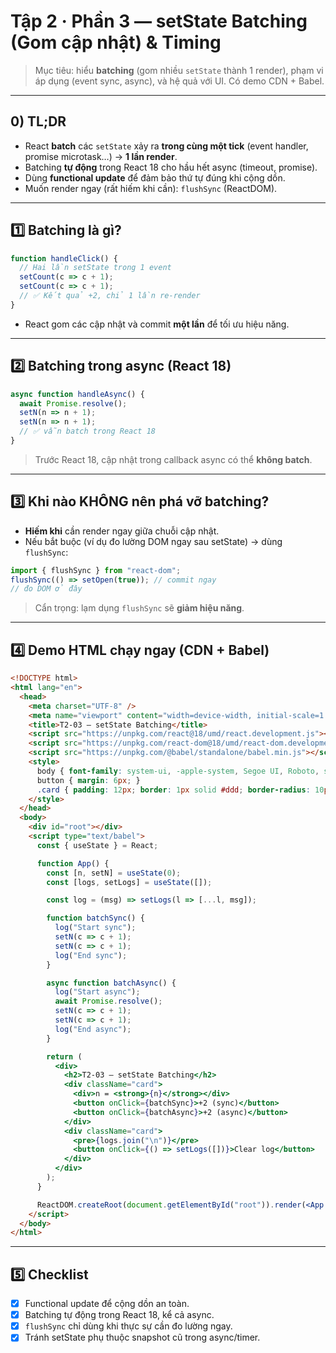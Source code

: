 # Tập 2 · Phần 3 — setState Batching (Gom cập nhật) & Timing

> Mục tiêu: hiểu **batching** (gom nhiều `setState` thành 1 render), phạm vi áp dụng (event sync, async), và hệ quả với UI. Có demo CDN + Babel.

---

## 0) TL;DR
- React **batch** các `setState` xảy ra **trong cùng một tick** (event handler, promise microtask…) → **1 lần render**.  
- Batching **tự động** trong React 18 cho hầu hết async (timeout, promise).  
- Dùng **functional update** để đảm bảo thứ tự đúng khi cộng dồn.  
- Muốn render ngay (rất hiếm khi cần): `flushSync` (ReactDOM).

---

## 1️⃣ Batching là gì?

```jsx
function handleClick() {
  // Hai lần setState trong 1 event
  setCount(c => c + 1);
  setCount(c => c + 1);
  // ✅ Kết quả +2, chỉ 1 lần re-render
}
```

- React gom các cập nhật và commit **một lần** để tối ưu hiệu năng.

---

## 2️⃣ Batching trong async (React 18)

```jsx
async function handleAsync() {
  await Promise.resolve();
  setN(n => n + 1);
  setN(n => n + 1);
  // ✅ vẫn batch trong React 18
}
```

> Trước React 18, cập nhật trong callback async có thể **không batch**.

---

## 3️⃣ Khi nào KHÔNG nên phá vỡ batching?

- **Hiếm khi** cần render ngay giữa chuỗi cập nhật.  
- Nếu bắt buộc (ví dụ đo lường DOM ngay sau setState) → dùng `flushSync`:

```jsx
import { flushSync } from "react-dom";
flushSync(() => setOpen(true)); // commit ngay
// đo DOM ở đây
```

> Cẩn trọng: lạm dụng `flushSync` sẽ **giảm hiệu năng**.

---

## 4️⃣ Demo HTML chạy ngay (CDN + Babel)

```html
<!DOCTYPE html>
<html lang="en">
  <head>
    <meta charset="UTF-8" />
    <meta name="viewport" content="width=device-width, initial-scale=1.0" />
    <title>T2-03 — setState Batching</title>
    <script src="https://unpkg.com/react@18/umd/react.development.js"></script>
    <script src="https://unpkg.com/react-dom@18/umd/react-dom.development.js"></script>
    <script src="https://unpkg.com/@babel/standalone/babel.min.js"></script>
    <style>
      body { font-family: system-ui, -apple-system, Segoe UI, Roboto, sans-serif; padding: 20px; }
      button { margin: 6px; }
      .card { padding: 12px; border: 1px solid #ddd; border-radius: 10px; margin-bottom: 12px; }
    </style>
  </head>
  <body>
    <div id="root"></div>
    <script type="text/babel">
      const { useState } = React;

      function App() {
        const [n, setN] = useState(0);
        const [logs, setLogs] = useState([]);

        const log = (msg) => setLogs(l => [...l, msg]);

        function batchSync() {
          log("Start sync");
          setN(c => c + 1);
          setN(c => c + 1);
          log("End sync");
        }

        async function batchAsync() {
          log("Start async");
          await Promise.resolve();
          setN(c => c + 1);
          setN(c => c + 1);
          log("End async");
        }

        return (
          <div>
            <h2>T2-03 — setState Batching</h2>
            <div className="card">
              <div>n = <strong>{n}</strong></div>
              <button onClick={batchSync}>+2 (sync)</button>
              <button onClick={batchAsync}>+2 (async)</button>
            </div>
            <div className="card">
              <pre>{logs.join("\n")}</pre>
              <button onClick={() => setLogs([])}>Clear log</button>
            </div>
          </div>
        );
      }

      ReactDOM.createRoot(document.getElementById("root")).render(<App />);
    </script>
  </body>
</html>
```

---

## 5️⃣ Checklist
- [x] Functional update để cộng dồn an toàn.  
- [x] Batching tự động trong React 18, kể cả async.  
- [x] `flushSync` chỉ dùng khi thực sự cần đo lường ngay.  
- [x] Tránh setState phụ thuộc snapshot cũ trong async/timer.
